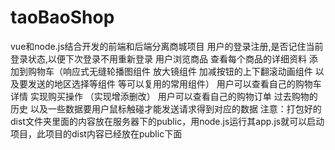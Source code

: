 # taoBaoShop
vue和node.js结合开发的前端和后端分离商城项目
用户的登录注册,是否记住当前登录状态,以便下次登录不用重新登录
用户浏览商品 查看每个商品的详细资料 添加到购物车（响应式无缝轮播图组件 放大镜组件 加减按钮的上下翻滚动画组件 以及要发送的地区选择等组件 等可以复用的常用组件）
用户可以查看自己的购物车详情 实现购买操作 （实现增添删改）
用户可以查看自己的购物订单 过去购物的历史
以及一些数据要用户鼠标触碰才能发送请求得到对应的数据
注意：打包好的dist文件夹里面的内容放在服务器下的public，用node.js运行其app.js就可以启动项目，此项目的dist内容已经放在public下面
